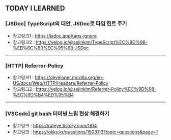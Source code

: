 ## TODAY I LEARNED

### [JSDoc] TypeScript의 대안, JSDoc로 타입 힌트 주기

- 참고링크1 : https://jsdoc.app/tags-ignore
- 참고링크2 : https://velog.io/@sejinkim/TypeScript%EC%9D%98-%EB%8C%80%EC%95%88-JSDoc

---

### [HTTP] Referror-Policy

- 참고링크1 : https://developer.mozilla.org/en-US/docs/Web/HTTP/Headers/Referrer-Policy
- 참고링크2 : https://velog.io/@sejinkim/Referrer-Policy%EC%9D%98-%EC%9D%B4%ED%95%B4

---

### [VSCode] git bash 터미널 느림 현상 해결하기

- 참고링크 : https://rateye.tistory.com/1814
- 참고링크 : https://okky.kr/questions/1503113?topic=questions&page=1
